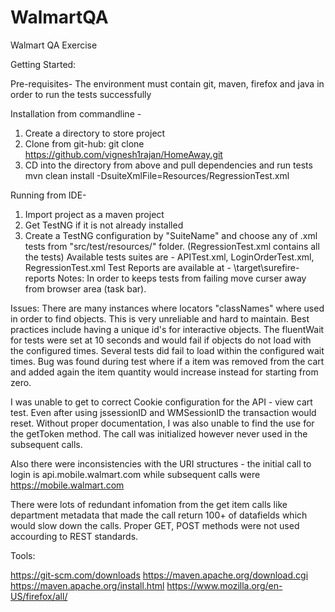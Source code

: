 # WalmartQA
Walmart QA Exercise

Getting Started:

Pre-requisites- 
  The environment must contain git, maven, firefox and java in order to run the tests successfully

Installation from commandline -
  1. Create a directory to store project
  2. Clone from git-hub: git clone https://github.com/vignesh1rajan/HomeAway.git
  3. CD into the directory from above and pull dependencies and run tests
      mvn clean install -DsuiteXmlFile=Resources/RegressionTest.xml

Running from IDE-
  1. Import project as a maven project
  2. Get TestNG if it is not already installed
  3. Create a TestNG configuration by "SuiteName" and choose any of .xml tests from "src/test/resources/" folder.
  (RegressionTest.xml contains all the tests)
  Available tests suites are - APITest.xml, LoginOrderTest.xml, RegressionTest.xml
  Test Reports are available at - \target\surefire-reports 
Notes: In order to keeps tests from failing move curser away from browser area (task bar).

Issues:
There are many instances where locators "classNames" where used in order to find objects. This is very unreliable and hard to maintain. Best practices include having a unique id's for interactive objects.
The fluentWait for tests were set at 10 seconds and would fail if objects do not load with the configured times. Several tests did fail to load within the configured wait times.
Bug was found during test where if a item was removed from the cart and added again the item quantity would increase instead for starting from zero.

I was unable to get to correct Cookie configuration for the API - view cart test. Even after using jssessionID and WMSessionID the transaction would reset.
Without proper documentation, I was also unable to find the use for the getToken method. The call was initialized however never used in the subsequent calls.

Also there were inconsistencies with the URI structures - the initial call to login is api.mobile.walmart.com while subsequent calls were https://mobile.walmart.com

There were lots of redundant infomation from the get item calls like department metadata that made the call return 100+ of datafields 
which would slow down the calls. 
Proper GET, POST methods were not used accourding to REST standards.

Tools:

  https://git-scm.com/downloads
  https://maven.apache.org/download.cgi
  https://maven.apache.org/install.html
  https://www.mozilla.org/en-US/firefox/all/
